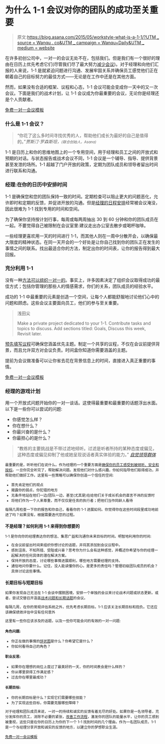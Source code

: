 # 为什么 1-1 会议对你的团队的成功至关重要

> 原文:[https://blog.asana.com/2015/05/workstyle-what-is-a-1-1/?UTM _ source = Wanqu . co&UTM _ campaign = Wanqu+Daily&UTM _ medium = website](https://blog.asana.com/2015/05/workstyle-what-is-a-1-1/?utm_source=wanqu.co&utm_campaign=Wanqu+Daily&utm_medium=website)

在许多初创公司中，一对一的会议无处不在，包括我们。但是我们有一个很好的理由在日历上优先考虑它们(尽管我们尽了最大努力[减少会议](https://wavelength.asana.com/workstyle-no-meeting-wednesdays/))。对于经理和向他们汇报的人来说，1-1 是就紧迫问题进行沟通、发展牢固关系并确保员工感觉他们正在朝着自己的目标努力的最佳方式——无论是在工作中还是在其他方面。

然而，如果没有合适的框架、议程和心态，1-1 会议可能会变成你一天中的又一次会议。下面是我们的战术计划，让 1-1 会议成为你最重要的会议，无论你是经理还是个人贡献者。

[免费一对一会议模板](http://asana.com/templates/one-on-one-meeting)

### 什么是 1-1 会议？

> “你花了这么多时间寻找优秀的人，帮助他们成长为最好的自己是值得的。”<cite>贾斯汀·罗森斯坦，<small>(联合创始人，Asana)</small></cite>

1-1 是日历上和你的思维地图上的一个专用空间，用于经理和员工之间的开放式和预期的对话。与状态报告或战术会议不同，1-1 会议是一个辅导、指导、提供背景甚至发泄的场所。1-1 超越了门户开放的政策，定期为团队成员和领导者留出时间进行联系和沟通。

### 经理:在你的日历中安排时间

1-1 是确保您和您的团队保持一致的时间。定期检查可以阻止更大的问题恶化，允许即时和定期的反馈，并促进开放的沟通。但是[经理的日程安排](https://asana.com/teams/managers)经常被会议淹没，因此很难为 1-1 找到专用的时间和空间。

为了确保你坚持按计划行事，每周或每两周抽出 30 到 60 分钟和你的团队成员在一起。不要觉得自己被限制在会议室里:建议走出办公室去散步或喝杯咖啡。

一些经理更喜欢用一天的时间进行 1-1，而其他人则在一周中分散开会，以确保最大限度的精神状态。在同一天开会的一个好处是让你自己找到你的团队正在发生的事情之间的联系。找出最适合你的方法，制定出你的时间表，让你的报告得到最大回报。

### 充分利用 1-1

没有一种[方法可以组织一对一的](https://blog.asana.com/2017/12/one-on-one-meeting-agenda/)。事实上，许多因素决定了组织会议取得成功的最佳方式；包括你管理的那些人的情感需求，你们的关系，团队成员的经验水平。

成功的 1-1 中最重要的元素是创造一个空间，让每个人都能舒服地讨论他们心中的问题和顾虑。这些会议主要面向员工，他们的参与至关重要。

> 浅田尖
> 
> Make a private project dedicated to your 1-1\. Contribute tasks and topics to discuss. Add sections titled: Goals, Discuss this week, Revisit later.

[预先填写议程](https://blog.asana.com/2016/12/introducing-project-templates-asana/)可确保您涵盖优先主题。制定一个共享的议程，不仅在会议前提供背景，而且允许双方对会议负责。时间盒你知道你需要涵盖的主题。

提前为会议做准备可以让你省去花在背景信息上的时间，直接进入真正重要的事情。

[免费一对一会议模板](http://asana.com/templates/one-on-one-meeting)

### 经理的游戏计划

用一个开放式问题开始你的一对一谈话。这使得最重要和最重要的话题浮出水面。以下是一些你可以尝试的问题:

*   你感觉怎么样？
*   你在想什么？
*   你最兴奋的是什么？
*   你最担心的是什么？

> “教练的主要挑战是不带过滤地倾听。过滤是听者所持的某种态度或偏见，这种态度或偏见抑制了他或她呈现说话者真实体验的能力。” <cite>[自觉领导群体](https://wavelength.asana.com/workstyle-simple-shift/)<small></small></cite>

 <small>最重要的是，听听他们在说什么。作为经理的一个重要方面是[确保你的员工感受到被倾听、安全和授权](https://wavelength.asana.com/workstyle-customers/)。一旦你完全听完了，帮助解决问题。发现他们对什么感兴趣，你如何指导他们取得成功，并帮助他们做好工作。这里有一些策略可以确保你创造一个信任的空间:

*   首先肯定他们的观点
*   揭露你的弱点，你犯错的地方
*   无条件地站在他们一边/团队一边，甚至(尤其是)在给他们关于成长机会的直言不讳的反馈时
*   将他们作为一个人来尊重，而不仅仅是任务的执行者；把他们当作同龄人看待

每隔几周检查一下你的报告和你自己，看看你的 1-1 进展如何。你觉得你在这些时间段里成功地前进了吗？如果没有，根据需要迭代您的过程。

### 不是经理？如何利用 1-1 来得到你想要的

1-1 是你向你的经理表达你的想法、集思广益和沟通你未来目标的时间。明智地利用你的时间:

*   在会议前留出时间来组织你想讨论的话题，并将其添加到会议议程中。
*   感到沮丧、不知所措、受阻或兴奋？思考你为什么会有这种感觉，并概述你希望与你的经理一起解决的任何具体的潜在解决方案。
*   保持开放的态度，讨论哪些事情进展顺利，哪些地方需要经理的支持。
*   通俗地问你要什么。记住，没人能读懂你的心。是更多的责任吗？管理初级团队成员的机会？具体讨论这些事情。

### 长期目标与短期目标

如果你发现自己无法在 1-1 会谈中摆脱困境，安排一个单独的会议来讨论战术问题或状态更新。或者，尝试交替召开涵盖[战术问题和长期话题](https://wavelength.asana.com/develop-effective-communication/)的会议。

每隔几周，在你的常规评估系统之外，优先考虑长期目标。1-1 应该关注长期目标和抱负。它还应该确保绩效评估中没有任何意外

这里有一些你应该涉及的话题，以及一些你可能会问的有效的一对一问题:

#### 角色问题:

*   你正在做的事情的[饼状图](https://wavelength.asana.com/workstyle-time-management/)是什么？你希望它是什么？
*   你如何看待自己的角色？

#### 职业反思:

*   如果你在理想的岗位上度过了最美好的一天，你的时间表会是什么样的？
*   你从哪里获得工作满足感？
*   过去你在哪里最成功？

#### 长期目标:

*   你的长期目标是什么？实现它们需要哪些技能？
*   为了实现这些目标，你需要克服哪些障碍？

对于经理和团队成员来说，一对一的持续和诚实的反馈有着无尽的好处。如果你是一名领导者，充分发挥你的员工，消除不必要的紧张，[改善工作流程](https://asana.com/uses/workflow-management)，激发你的团队的能量水平，让你的员工感到被重视，这些只是在你的日历上为你的下一个 1-1 找到时间的几个理由。作为一名团队成员，1-1 是一个与经理分享开放和诚实的反馈的地方，以建立你的梦想职业生涯。

[免费一对一会议模板](http://asana.com/templates/one-on-one-meeting)</small> <small></small><small></small>